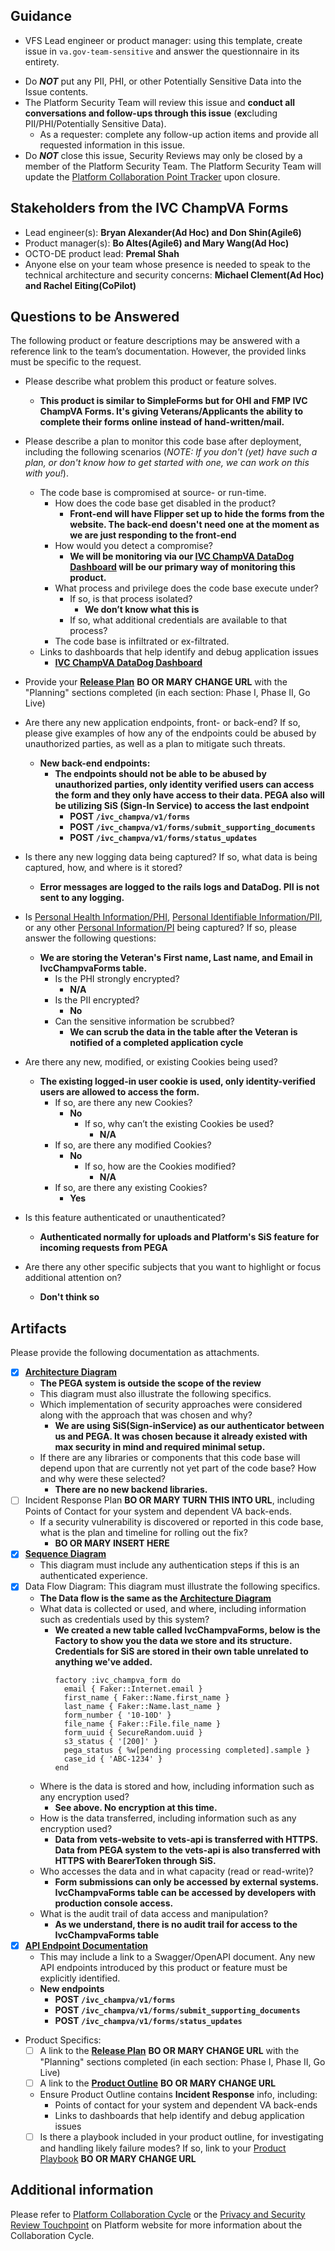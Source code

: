 ## Guidance

- VFS Lead engineer or product manager: using this template, create issue in `va.gov-team-sensitive` and answer the questionnaire in its entirety.
* Do _**NOT**_ put any PII, PHI, or other Potentially Sensitive Data into the Issue contents.
* The Platform Security Team will review this issue and **conduct all conversations and follow-ups through this issue** (**ex**cluding PII/PHI/Potentially Sensitive Data).
    * As a requester: complete any follow-up action items and provide all requested information in this issue.
* Do _**NOT**_ close this issue, Security Reviews may only be closed by a member of the Platform Security Team. The Platform Security Team will update the [Platform Collaboration Point Tracker](https://docs.google.com/spreadsheets/d/1OgPyEvUlNF6EnaYMFAXJkV6FKOvZnlPnbOQ2fAJ7W7A/edit#gid=1116695886) upon closure.

## Stakeholders from the **IVC ChampVA Forms**
- Lead engineer(s): **Bryan Alexander(Ad Hoc) and Don Shin(Agile6)**
- Product manager(s): **Bo Altes(Agile6) and Mary Wang(Ad Hoc)**
- OCTO-DE product lead: **Premal Shah**
- Anyone else on your team whose presence is needed to speak to the technical architecture and security concerns: **Michael Clement(Ad Hoc) and Rachel Eiting(CoPilot)**

## Questions to be Answered

The following product or feature descriptions may be answered with a reference link to the team’s documentation. However, the provided links must be specific to the request.

* Please describe what problem this product or feature solves.
  - **This product is similar to SimpleForms but for OHI and FMP IVC ChampVA Forms. It's giving Veterans/Applicants the ability to complete their forms online instead of hand-written/mail.**
* Please describe a plan to monitor this code base after deployment, including the following scenarios (_NOTE: If you don't (yet) have such a plan, or don't know how to get started with one, we can work on this with you!_).
    * The code base is compromised at source- or run-time.
        * How does the code base get disabled in the product?
          - **Front-end will have Flipper set up to hide the forms from the website. The back-end doesn't need one at the moment as we are just responding to the front-end**
        * How would you detect a compromise?
          - **We will be monitoring via our [IVC ChampVA DataDog Dashboard](https://vagov.ddog-gov.com/dashboard/zsa-453-at7/ivc-champva-forms) will be our primary way of monitoring this product.**
        * What process and privilege does the code base execute under?
            * If so, is that process isolated?
              - **We don’t know what this is**
            * If so, what additional credentials are available to that process?
        * The code base is infiltrated or ex-filtrated.
    * Links to dashboards that help identify and debug application issues
      - **[IVC ChampVA DataDog Dashboard](https://vagov.ddog-gov.com/dashboard/zsa-453-at7/ivc-champva-forms)**
* Provide your [**Release Plan**](https://github.com/department-of-veterans-affairs/va.gov-team/blob/master/platform/product-management/release-plan-template.md) **BO OR MARY CHANGE URL** with the "Planning" sections completed (in each section: Phase I, Phase II, Go Live)
* Are there any new application endpoints, front- or back-end? If so, please give examples of how any of the endpoints could be abused by unauthorized parties, as well as a plan to mitigate such threats.
  - **New back-end endpoints:**
    - **The endpoints should not be able to be abused by unauthorized parties, only identity verified users can access the form and they only have access to their data. PEGA also will be utilizing SiS (Sign-In Service) to access the last endpoint**
      - **POST `/ivc_champva/v1/forms`**
      - **POST `/ivc_champva/v1/forms/submit_supporting_documents`**
      - **POST `/ivc_champva/v1/forms/status_updates`**

* Is there any new logging data being captured?  If so, what data is being captured, how, and where is it stored?
  - **Error messages are logged to the rails logs and DataDog. PII is not sent to any logging.**
* Is [Personal Health Information/PHI](https://www.hhs.gov/hipaa/index.html), [Personal Identifiable Information/PII](https://www.dol.gov/general/ppii), or any other [Personal Information/PI](https://www.oag.ca.gov/privacy/ccpa) being captured? If so, please answer the following questions:
  - **We are storing the Veteran's First name, Last name, and Email in IvcChampvaForms table.**
    * Is the PHI strongly encrypted?
      - **N/A**
    * Is the PII encrypted?
      - **No**
    * Can the sensitive information be scrubbed?
      - **We can scrub the data in the table after the Veteran is notified of a completed application cycle**
* Are there any new, modified, or existing Cookies being used?
  - **The existing logged-in user cookie is used, only identity-verified users are allowed to access the form.**
    * If so, are there any new Cookies?
      - **No**
        * If so, why can’t the existing Cookies be used?
          - **N/A**
    * If so, are there any modified Cookies?
      - **No**
        * If so, how are the Cookies modified?
          - **N/A**
    * If so, are there any existing Cookies?
      - **Yes**
* Is this feature authenticated or unauthenticated?
  - **Authenticated normally for uploads and Platform's SiS feature for incoming requests from PEGA**
* Are there any other specific subjects that you want to highlight or focus additional attention on?
  - **Don't think so**

## Artifacts

Please provide the following documentation as attachments.
* [x] [**Architecture Diagram**](https://github.com/department-of-veterans-affairs/va.gov-team/blob/master/products/health-care/champva/engineering/architecture_diagram.md)
    - **The PEGA system is outside the scope of the review**
    - This diagram must also illustrate the following specifics.
    * Which implementation of security approaches were considered along with the approach that was chosen and why?
      - **We are using SiS(Sign-inService) as our authenticator between us and PEGA. It was chosen because it already existed with max security in mind and required minimal setup.**
    * If there are any libraries or components that this code base will depend upon that are currently not yet part of the code base? How and why were these selected?
      - **There are no new backend libraries.**
* [ ] Incident Response Plan **BO OR MARY TURN THIS INTO URL**, including Points of Contact for your system and dependent VA back-ends.
    * If a security vulnerability is discovered or reported in this code base, what is the plan and timeline for rolling out the fix?
      - **BO OR MARY INSERT HERE**
* [x] [**Sequence Diagram**](https://github.com/department-of-veterans-affairs/va.gov-team/blob/master/products/health-care/champva/engineering/sequence_diagram.md)
    - This diagram must include any authentication steps if this is an authenticated experience.
* [x] Data Flow Diagram:
    This diagram must illustrate the following specifics.
   - **The Data flow is the same as the [**Architecture Diagram**](https://github.com/department-of-veterans-affairs/va.gov-team/blob/master/products/health-care/champva/engineering/architecture_diagram.md)**
    * What data is collected or used, and where, including information such as credentials used by this system?
      - **We created a new table called IvcChampvaForms, below is the Factory to show you the data we store and its structure. Credentials for SiS are stored in their own table unrelated to anything we've added.**
        ```
        factory :ivc_champva_form do
          email { Faker::Internet.email }
          first_name { Faker::Name.first_name }
          last_name { Faker::Name.last_name }
          form_number { '10-10D' }
          file_name { Faker::File.file_name }
          form_uuid { SecureRandom.uuid }
          s3_status { '[200]' }
          pega_status { %w[pending processing completed].sample }
          case_id { 'ABC-1234' }
        end
    * Where is the data is stored and how, including information such as any encryption used?
      - **See above. No encryption at this time.**
    * How is the data transferred, including information such as any encryption used?
      - **Data from vets-website to vets-api is transferred with HTTPS. Data from PEGA system to the vets-api is also transferred with HTTPS with BearerToken through SiS.**
    * Who accesses the data and in what capacity (read or read-write)?
      - **Form submissions can only be accessed by external systems. IvcChampvaForms table can be accessed by developers with production console access.**
    * What is the audit trail of data access and manipulation?
      - **As we understand, there is no audit trail for access to the IvcChampvaForms table**
* [x] [**API Endpoint Documentation**](https://staging-api.va.gov/v1/apidocs)
    - This may include a link to a Swagger/OpenAPI document. Any new API endpoints introduced by this product or feature must be explicitly identified.
   - **New endpoints**
     - **POST `/ivc_champva/v1/forms`**
      - **POST `/ivc_champva/v1/forms/submit_supporting_documents`**
      - **POST `/ivc_champva/v1/forms/status_updates`**
* Product Specifics:
    * [ ] A link to the [**Release Plan**](https://github.com/department-of-veterans-affairs/va.gov-team/blob/master/platform/product-management/release-plan-template.md) **BO OR MARY CHANGE URL** with the "Planning" sections completed (in each section: Phase I, Phase II, Go Live)
    * [ ] A link to the [**Product Outline**](https://github.com/department-of-veterans-affairs/va.gov-team/blob/master/platform/product-management/product-outline-template.md) **BO OR MARY CHANGE URL**
    - Ensure Product Outline contains **Incident Response** info, including:
        - Points of contact for your system and dependent VA back-ends
        - Links to dashboards that help identify and debug application issues
    * [ ] Is there a playbook included in your product outline, for investigating and handling likely failure modes? If so, link to your [Product Playbook](https://github.com/department-of-veterans-affairs/va.gov-team/blob/master/platform/product-management/Product_Playbook_Security.md) **BO OR MARY CHANGE URL**

## Additional information

Please refer to [Platform Collaboration Cycle](https://depo-platform-documentation.scrollhelp.site/collaboration-cycle/index.html) or the [Privacy and Security Review Touchpoint](https://depo-platform-documentation.scrollhelp.site/collaboration-cycle/Privacy-and-security-review.1782317101.html) on Platform website for more information about the Collaboration Cycle.
